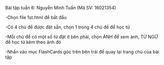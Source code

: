 ﻿Bài tập tuần 6: Nguyễn Minh Tuấn (Mã SV: 16021354)

-Chọn file  1st.html  để bắt đầu

-Có 4 chủ đề được đặt sẵn, chọn 1 trong 4 chủ đề để học từ

-Mỗi chủ đề có một số từ đặt ở bên phải, chọn ẢNH để xem ảnh, TỪ NGỮ để học từ kèm theo ảnh đó

-Nhấn vào mục FlashCards góc trên bên trái để quay lại trang chủ của bài tập
